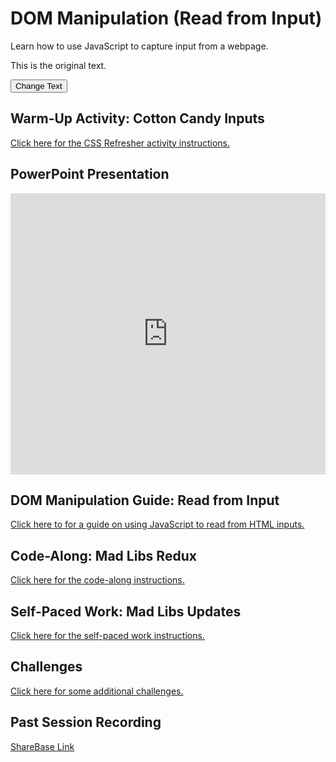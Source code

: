 # DOM Manipulation (Read from Input)
Learn how to use JavaScript to capture input from a webpage.


<p id="myParagraph">This is the original text.</p>
<button id="myButton">Change Text</button>

<script>
    document.addEventListener('DOMContentLoaded', (event) => {
    const myButton = document.getElementById('myButton');
    const myParagraph = document.getElementById('myParagraph');

    myButton.addEventListener('click', () => {
        myParagraph.textContent = 'The text has been changed!';
    });
});
</script>


## Warm-Up Activity: Cotton Candy Inputs
[Click here for the CSS Refresher activity instructions.](WarmUp.md)

## PowerPoint Presentation
<iframe src='https://view.officeapps.live.com/op/embed.aspx?src=https://hylandtechclub.com/web-102/DomManipulation/DomManipulationIntro.pptx' width='100%' height='450px' frameborder='0'></iframe>

## DOM Manipulation Guide: Read from Input
[Click here to for a guide on using JavaScript to read from HTML inputs.](DomManipulationReadFromInput.md)

## Code-Along: Mad Libs Redux
[Click here for the code-along instructions.](MadLibsCodeAlong.md)

## Self-Paced Work: Mad Libs Updates
[Click here for the self-paced work instructions.](SelfPacedWork.md)

## Challenges
[Click here for some additional challenges.](Challenges.md)

## Past Session Recording
[ShareBase Link](https://app.sharebase.com/#/document/10192850/share/3-eH--eEKVFvNS1Cj4LyCuzqJ1d3LM)
